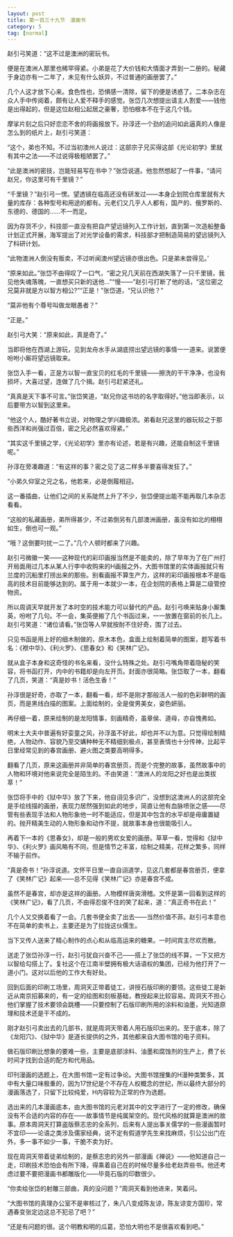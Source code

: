 ```yaml
---
layout: post
title: 第一百三十九节　漫画书
category: 5
tag: [normal]
---
```


赵引弓笑道：“这不过是澳洲的密玩书。

便是在澳洲人那里也稀罕得紧。小弟是花了大价钱和大情面才弄到一二册的。秘藏于身边亦有一二年了，未见有什么妖异，不过普通的画册罢了。”

几个人这才放下心来。食色性也，恐惧感一清除，留下的便是诱惑了。二本杂志在众人手中传阅着，颇有让人爱不释手的感觉。张岱几次想提出请主人割爱――钱他是出得起的，但是这位赵相公起居之豪奢，恐怕根本不在于这几个钱。

摩挲片刻之后只好恋恋不舍的将画报放下。孙淳还一个劲的追问如此逼真的人像是怎么到的纸片上，赵引弓笑道：

“这个，弟也不知。不过当初澳州人说过：这部宗子兄买得这部《光论初学》里就有其中之法――不过说得极粗陋罢了。”

“此是澳洲的密技，岂能轻易写在书中？”张岱说道。他忽然想起了一件事，“请问赵兄，你这里可有千里镜？”

“千里镜？”赵引弓一愣。望透镜在临高还没有研发过――本身企划院仓库里就有大量的库存：各种型号和用途的都有。元老们又几乎人人都有，国产的、俄罗斯的、东德的、德国的……不一而足。

因为存货不少，科技部一直没有把自产望远镜列入工作计划，直到第一次造船整备计划正式开展，海军提出了对光学设备的需求，科技部才把制造简易的望远镜列入了科研计划。

“此物澳洲人倒没有贩卖，不过听闻澳州望远镜亦很出色。只是弟未尝得见。’

“原来如此。”张岱不由得叹了一口气，“密之兄几天前在西湖失落了一只千里镜，我见他失魂落魄，一直想买只新的送他…”“慢――”赵引弓打断了他的话，“这位密之兄莫非就是方以智方相公?”“正是！”张岱道，“兄认识他？”

“莫非他有个尊号叫做龙眼愚者？”

“正是。”

赵引弓大笑：“原来如此，真是奇了。”

当即将他在西湖上游玩，见到龙舟水手从湖底捞出望远镜的事情一一道来。说罢便吩咐小厮将望远镜取来。

张岱入手一看，正是方以智一直宝贝的红毛的千里镜――擦洗的干干净净，也没有损坏，大喜过望，连做了几个揖。赵引弓赶紧还礼。

“真真是天下事不可言。”张岱笑道，“赵兄你这书坊的名字取得好。”他当即表示，以后要带方以智到这里来。

“他这个人，酷好著书立说，对物理之学兴趣极浓。弟看赵兄这里的器玩较之于那些西洋和尚强过百倍，密之兄必然喜欢得紧。”

“其实这千里镜之学，《光论初学》里亦有论述，若是有兴趣，还能自制这千里镜呢。”

孙淳在旁凑趣道：“有这祥的事？密之见了这二样多半要喜得发狂了。”

“小弟久仰室之兄之名，他若来，必是倒履相迎。

这一番插曲，让他们之间的关系陡然上升了不少，张岱便提出能不能再取几本杂志看看。

“这般的私藏画册，弟所得甚少，不过弟倒另有几部澳洲画册，虽没有如北的栩栩如生，倒也可一观。”

“哦？这倒要叼扰一二了。”几个人顿时都来了兴趣。

赵引弓微徽一笑――这种现代的彩印画报当然是不能卖的，除了早年为了在广州打开局面用过几本从某人行李中收购来的H画报之外，大图书馆里的实体画报就只有兰度的沉船里打捞出来的那些。别看画报不算生产力，这样的彩印画报根本不是临高的技术目前能够达到的。属于用一本就少一本，在企划院的表格上算是二级管控物资。

所以周调天早就开发了本时空的技术能力可以替代的产品。赵引弓唤来贴身小厮集英，吩咐了几句。不一会，集英便搬了几个书函过来，一一放置在窗前的长几上。赵引弓笑道：“诸位请看。”张岱等人早就按耐不住好奇，围了过去。

只见书函是用上好的细木制做的，原木本色，盒面上绘制着简单的图案，题写着书名：《袱中华》、《利火罗》、《思春女》和《笑林广记》。

就从盒子本身和这奇怪的书名来看，没什么特殊之处。赵引弓嘴角带着隐秘的笑容，将书函打开，内中的书籍却是向左开页。封面亦很简略。张岱取了一本，翻看了几页，笑道：“真是妙书！活色生香！”

孙淳很是好奇，亦取了一本，翻看一看，却不是刚才那般活人一般的色彩鲜明的画页，而是黑线白描的图案。上面绘制的，全是俊男美女，姿色妍丽。

再仔细一着，原来绘制的是龙阳情事，刻画精奇，虽章侯、道母，亦自愧弗如。

明末土大夫中普遍有好娈童之风，孙浮虽不好此，却也并不以为意。只觉得绘制精绝，人物动作、容貌乃至交媾种种无不精细到极点，甚至表情也十分传神，比起平日里经常见到的春宫画册、避火图之类要高明得多。

翻看了几页，原来这画册并非简单的春宫册页，而是个完整的故事，虽然故事中的人物和环境对他来说完全是陌生的。不由笑道：“澳洲人的龙阳之好也是出类拔萃！”

张岱将手中的《狱中华》放了下来，他自诩见多识广，没想到这澳洲人的这部完全是手绘线描的画册，表现力居然强到如此的地步，简直让他有血脉喷张之感――尽管有些表现手法和人物形象他一时不能适应，但是其中包含的水平却是毋庸置疑的。抛开精美生动的人物形象和动作不提，就故事本身也很能吸引人。

再着下一本的《思春女》，却是一般的男欢女爱的画册。草草一看，觉得和《狱中华》、《利火罗》画风略有不同，但是情节之丰富，绘制之精美，花样之繁多，同样不输于前作。

“真是奇书！”孙淳说道。文怀平日里一直自诩道学，见这几套都是春宫册页，便拿了《笑林广记》起来――总不见得《笑林广记》亦是春宫不成。

虽然不是春宫，却亦是这祥的画册。人物模样唐突滑稽。文怀是第一回看到这样的《笑林广记》，看了几页，不由得忍俊不住的笑了起来，道：“真正奇书在此！”

几个人又交换着看了一会。几套书便全卖了出去――当然价值不菲。赵引弓本意也不在简单的卖书上，主要还是为了拉拢这伙儒生。

当下又传人送来了精心制作的点心和从临高运来的糖果。一时间宾主尽欢而散。

送走了张岱孙淳一行，赵引弓犹自兴奋不己――搭上了张岱的线不算，一下又把方以智给勾搭上了。复社这个在江南半壁拥有极大话语权的集团，已经为他打开了一道小门。这对以后他的工作大有好处。

回到后面的印刷工场里，周洞天正带着徒工，讲授石版印刷的要领。这些徒工是新近从南京招募来的，有一定的绘图和刻板基础，教授起来比较容易。周洞天不担心他们掌握了技术要领会跳槽――只要控制了石版印刷所用的涂料和油墨，光知道原理和技术还是干不成的。

刚才赵引弓卖出去的几部书，就是周洞天带着人用石版印出来的。至于底本，除了《龙阳穴》、《狱中华》是道长提供的之外，其他都来自大图书馆的电子资料。

做石版印刷比想象的要难一些，主要是底部涂料、油墨和腐蚀剂的生产上，费了长时间才找到合适的配方和代用品。

印刊漫画的选题上，在大图书馆一定有过争论。大图书馆搜集的H漫种类繁多，其中有大量口味极重的，因为17世纪是个不存在人权概念的世纪，所以最终大部分的漫画落选了，只留下比较纯爱，H内容较为正常的作为选题。

选出来的几本漫画底本，由大图书馆的元老对其中的文字进行了一定的修改，确保没有不合适的内容的存在――故事情节是纯属架空的。现代风格的就算是澳洲的故事。原本周洞天打算盗版蔡志忠的全系列，后来有人提出事关儒学的一些漫画暂时不宜印――论语之类涉及儒家经典，说不定有假道学先生来找麻烦，引公公出门在外，多一事不如少一事，干脆不卖为好。

现在周洞天带着徒弟绘制的，是蔡志忠的另外一部漫画《禅说》――他知道自己一走，印刷技术恐怕会有所下降，得乘着自己在的时候尽量多给老赵弄些书。他还考虑过要不要把漫画书都雕版化――毕竟石版的印数很少。

“你卖给张岱的射雕三部曲，真的没问题？”周洞天看到他进来，笑着问。

“大图书馆的真理办公室不是审核过了，朱八八变成陈友谅，陈友谅变方国珍，常遇春变张定边这总不犯忌了吧？”

“还是有问题的很。这个明教和明的瓜葛，恐怕大明也不是很喜欢看到吧。”